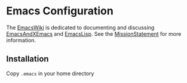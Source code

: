 # Emacs Configuration
The [EmacsWiki](https://www.emacswiki.org/emacs/SiteMap) is dedicated to documenting and discussing [EmacsAndXEmacs](https://www.emacswiki.org/emacs/EmacsAndXEmacs) and [EmacsLisp](https://www.emacswiki.org/emacs/EmacsLisp). See the [MissionStatement](https://www.emacswiki.org/emacs/MissionStatement) for more information.

## Installation
Copy `.emacs` in your home directory
